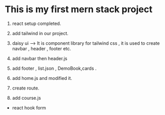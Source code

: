 # This is my first mern stack project

1. react setup completed.
2. add tailwind in our project.

3. daisy ui --> It is component library for tailwind css , it is used to create navbar , header , footer etc.  

4. add navbar then header.js
5. add footer , list.json , DemoBook,cards .
6. add home.js and modified it.
7. create route.
8. add course.js

* react hook form 
